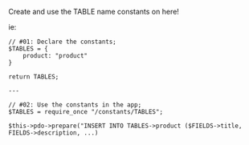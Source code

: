 Create and use the TABLE name constants on here!

ie: 

```
// #01: Declare the constants;
$TABLES = {
    product: "product"
}

return TABLES;

---

// #02: Use the constants in the app;
$TABLES = require_once "/constants/TABLES";

$this->pdo->prepare("INSERT INTO TABLES->product ($FIELDS->title, FIELDS->description, ...)
```